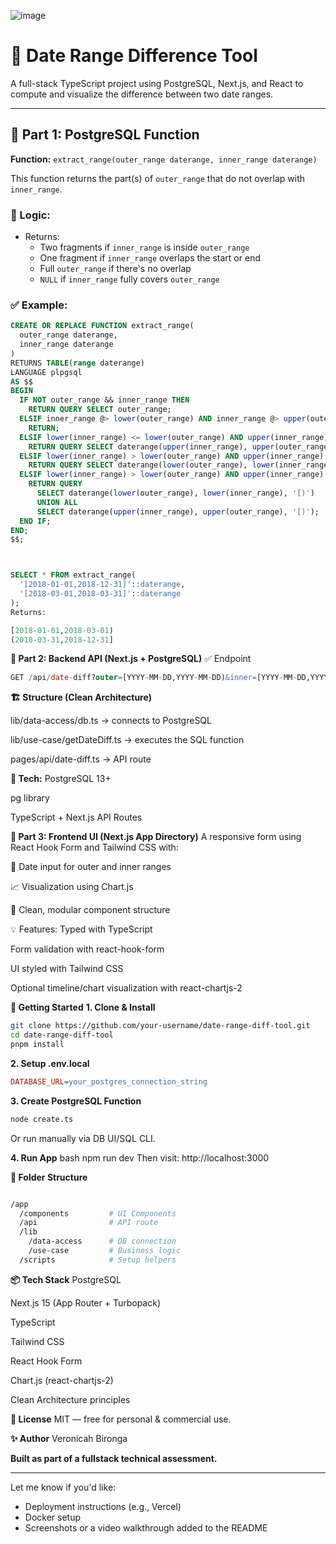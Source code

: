 ![image](https://github.com/user-attachments/assets/6ed0c541-2712-4c6d-ace3-bd561b67cef7)

# 📅 Date Range Difference Tool

A full-stack TypeScript project using PostgreSQL, Next.js, and React to compute and visualize the difference between two date ranges.

---

## 🧪 Part 1: PostgreSQL Function

**Function:** `extract_range(outer_range daterange, inner_range daterange)`

This function returns the part(s) of `outer_range` that do not overlap with `inner_range`.

### 📌 Logic:
- Returns:
  - Two fragments if `inner_range` is inside `outer_range`
  - One fragment if `inner_range` overlaps the start or end
  - Full `outer_range` if there's no overlap
  - `NULL` if `inner_range` fully covers `outer_range`

### ✅ Example:

```sql
CREATE OR REPLACE FUNCTION extract_range(
  outer_range daterange,
  inner_range daterange
)
RETURNS TABLE(range daterange)
LANGUAGE plpgsql
AS $$
BEGIN
  IF NOT outer_range && inner_range THEN
    RETURN QUERY SELECT outer_range;
  ELSIF inner_range @> lower(outer_range) AND inner_range @> upper(outer_range) THEN
    RETURN;
  ELSIF lower(inner_range) <= lower(outer_range) AND upper(inner_range) < upper(outer_range) THEN
    RETURN QUERY SELECT daterange(upper(inner_range), upper(outer_range), '[)');
  ELSIF lower(inner_range) > lower(outer_range) AND upper(inner_range) >= upper(outer_range) THEN
    RETURN QUERY SELECT daterange(lower(outer_range), lower(inner_range), '[)');
  ELSIF lower(inner_range) > lower(outer_range) AND upper(inner_range) < upper(outer_range) THEN
    RETURN QUERY
      SELECT daterange(lower(outer_range), lower(inner_range), '[)')
      UNION ALL
      SELECT daterange(upper(inner_range), upper(outer_range), '[)');
  END IF;
END;
$$;



SELECT * FROM extract_range(
  '[2018-01-01,2018-12-31]'::daterange,
  '[2018-03-01,2018-03-31]'::daterange
);
Returns:

[2018-01-01,2018-03-01)
(2018-03-31,2018-12-31]

```

**🧪 Part 2: Backend API (Next.js + PostgreSQL)**
✅ Endpoint
```sql
GET /api/date-diff?outer=[YYYY-MM-DD,YYYY-MM-DD)&inner=[YYYY-MM-DD,YYYY-MM-DD)
```

**🏗️ Structure (Clean Architecture)**

lib/data-access/db.ts → connects to PostgreSQL

lib/use-case/getDateDiff.ts → executes the SQL function

pages/api/date-diff.ts → API route

**🔌 Tech:**
PostgreSQL 13+

pg library

TypeScript + Next.js API Routes

**🧪 Part 3: Frontend UI (Next.js App Directory)**
A responsive form using React Hook Form and Tailwind CSS with:

📝 Date input for outer and inner ranges

📈 Visualization using Chart.js

🧼 Clean, modular component structure

💡 Features:
Typed with TypeScript

Form validation with react-hook-form

UI styled with Tailwind CSS

Optional timeline/chart visualization with react-chartjs-2


**🚀 Getting Started**
**1. Clone & Install**
```bash
git clone https://github.com/your-username/date-range-diff-tool.git
cd date-range-diff-tool
pnpm install
```

**2. Setup .env.local**
```ini
DATABASE_URL=your_postgres_connection_string

```

**3. Create PostgreSQL Function**
```bash
node create.ts
```
Or run manually via DB UI/SQL CLI.

**4. Run App**
bash
npm run dev
Then visit: http://localhost:3000

**🧼 Folder Structure**
```bash

/app
  /components         # UI Components
  /api                # API route
  /lib
    /data-access      # DB connection
    /use-case         # Business logic
  /scripts            # Setup helpers

```
**📦 Tech Stack**
PostgreSQL

Next.js 15 (App Router + Turbopack)

TypeScript

Tailwind CSS

React Hook Form

Chart.js (react-chartjs-2)

Clean Architecture principles

**📜 License**
MIT — free for personal & commercial use.

**✨ Author**
Veronicah Bironga

**Built as part of a fullstack technical assessment.**

---

Let me know if you'd like:
- Deployment instructions (e.g., Vercel)
- Docker setup
- Screenshots or a video walkthrough added to the README



